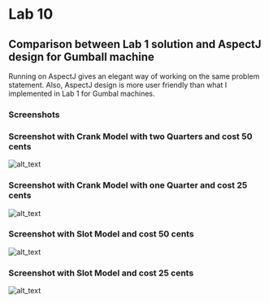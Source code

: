 # Lab 10  
  
## Comparison between Lab 1 solution and AspectJ design for Gumball machine  
  
 Running on AspectJ gives an elegant way of working on the same problem statement. Also, AspectJ design is more user friendly than what I implemented in Lab 1 for Gumbal machines.   
 
 ### Screenshots 
 
 ### Screenshot with Crank Model with two Quarters and cost 50 cents
 
![alt_text](https://github.com/monakhandat/cmpe202/blob/master/lab10/output/SC-GM-V2-CRANK-2QUARTER-COST50.png)  
  
    
 ### Screenshot with Crank Model with one Quarter and cost 25 cents 
  
![alt_text](https://github.com/monakhandat/cmpe202/blob/master/lab10/output/SC-GM-V2-CRANK-ONEQUARTER-COST25.png)
  
 ### Screenshot with Slot Model and cost 50 cents  
      
![alt_text](https://github.com/monakhandat/cmpe202/blob/master/lab10/output/SC-GM-V2-SLOT-COST-50.png)


 ### Screenshot with Slot Model and cost 25 cents 
  
![alt_text](https://github.com/monakhandat/cmpe202/blob/master/lab10/output/SC-GM-V2-SLOT-COST25.png)
